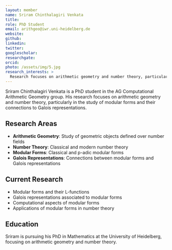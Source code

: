 ```yaml
---
layout: member
name: Sriram Chinthalagiri Venkata
title: 
role: PhD Student
email: arithgeo@iwr.uni-heidelberg.de
website: 
github: 
linkedin: 
twitter: 
googlescholar: 
researchgate: 
orcid: 
photo: /assets/img/5.jpg
research_interests: >
  Research focuses on arithmetic geometry and number theory, particularly in the study of modular forms and their connections to Galois representations.
---
```


Sriram Chinthalagiri Venkata is a PhD student in the AG Computational Arithmetic Geometry group. His research focuses on arithmetic geometry and number theory, particularly in the study of modular forms and their connections to Galois representations.

## Research Areas

- **Arithmetic Geometry**: Study of geometric objects defined over number fields
- **Number Theory**: Classical and modern number theory
- **Modular Forms**: Classical and p-adic modular forms
- **Galois Representations**: Connections between modular forms and Galois representations

## Current Research

- Modular forms and their L-functions
- Galois representations associated to modular forms
- Computational aspects of modular forms
- Applications of modular forms in number theory

## Education

Sriram is pursuing his PhD in Mathematics at the University of Heidelberg, focusing on arithmetic geometry and number theory. 